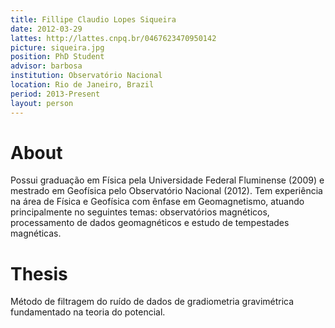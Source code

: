```yaml
---
title: Fillipe Claudio Lopes Siqueira
date: 2012-03-29
lattes: http://lattes.cnpq.br/0467623470950142
picture: siqueira.jpg
position: PhD Student
advisor: barbosa
institution: Observatório Nacional
location: Rio de Janeiro, Brazil
period: 2013-Present
layout: person
---
```


# About

Possui graduação em Física pela Universidade Federal Fluminense (2009) e
mestrado em Geofísica pelo Observatório Nacional (2012). Tem experiência na
área de Física e Geofísica com ênfase em Geomagnetismo, atuando principalmente
no seguintes temas: observatórios magnéticos, processamento de dados
geomagnéticos e estudo de tempestades magnéticas.

# Thesis

Método de filtragem do ruído de dados de gradiometria gravimétrica fundamentado
na teoria do potencial.
